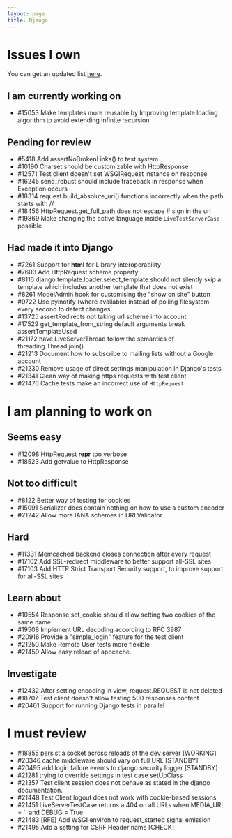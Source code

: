 ```yaml
---
layout: page
title: Django
---
```



Issues I own
============

You can get an updated list
[here](https://code.djangoproject.com/query?owner=unaizalakain).


I am currently working on
-------------------------

- #15053  Make templates more reusable by Improving template loading algorithm to avoid extending infinite recursion


Pending for review
------------------

- #5418   Add assertNoBrokenLinks() to test system
- #10190  Charset should be customizable with HttpResponse
- #12571  Test client doesn't set WSGIRequest instance on response
- #16245  send_robust should include traceback in response when Exception occurs
- #18314  request.build_absolute_uri() functions incorrectly when the path starts with //
- #18456  HttpRequest.get_full_path does not escape # sign in the url
- #19869  Make changing the active language inside `LiveTestServerCase` possible


Had made it into Django
-----------------------

- #7261   Support for __html__ for Library interoperability
- #7603   Add HttpRequest.scheme property
- #8116   django.template.loader.select_template should not silently skip a template which includes another template that does not exist
- #8261   ModelAdmin hook for customising the "show on site" button
- #9722   Use pyinotify (where available) instead of polling filesystem every second to detect changes
- #13725  assertRedirects not taking url scheme into account
- #17529  get_template_from_string default arguments break assertTemplateUsed
- #21172  have LiveServerThread follow the semantics of threading.Thread.join()
- #21213  Document how to subscribe to mailing lists without a Google account
- #21230  Remove usage of direct settings manipulation in Django's tests
- #21341  Clean way of making https requests with test client
- #21476  Cache tests make an incorrect use of `HttpRequest`


I am planning to work on
========================


Seems easy
----------

- #12098  HttpRequest __repr__ too verbose
- #18523  Add getvalue to HttpResponse


Not too difficult
-----------------

- #8122   Better way of testing for cookies
- #15091  Serializer docs contain nothing on how to use a custom encoder
- #21242  Allow more IANA schemes in URLValidator


Hard
----

- #11331  Memcached backend closes connection after every request
- #17102  Add SSL-redirect middleware to better support all-SSL sites
- #17103  Add HTTP Strict Transport Security support, to improve support for all-SSL sites


Learn about
-----------

- #10554  Response.set_cookie should allow setting two cookies of the same name.
- #19508  Implement URL decoding according to RFC 3987
- #20916  Provide a "simple_login" feature for the test client
- #21250  Make Remote User tests more flexible
- #21459  Allow easy reload of appcache.

Investigate
-----------

- #12432  After setting encoding in view, request.REQUEST is not deleted
- #18707  Test client doesn't allow testing 500 responses content
- #20461  Support for running Django tests in parallel


I must review
=============


- #18855  persist a socket across reloads of the dev server [WORKING]
- #20346  cache middleware should vary on full URL [STANDBY]
- #20495  add login failure events to django.security logger [STANDBY]
- #21281  trying to override settings in test case setUpClass
- #21357  Test client session does not behave as stated in the django documentation.
- #21448  Test Client logout does not work with cookie-based sessions
- #21451  LiveServerTestCase returns a 404 on all URLs when MEDIA_URL = '' and DEBUG = True
- #21483  [RFE] Add WSGI environ to request_started signal emission
- #21495  Add a setting for CSRF Header name [CHECK]
